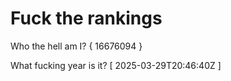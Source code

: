# Fuck the rankings

Who the hell am I?
{ 16676094 }

What fucking year is it?
[ 2025-03-29T20:46:40Z ]
